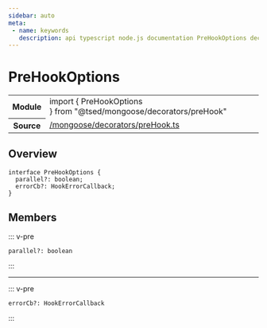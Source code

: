 ```yaml
---
sidebar: auto
meta:
 - name: keywords
   description: api typescript node.js documentation PreHookOptions decorator
---
```

# PreHookOptions <Badge text="Decorator" type="decorator"/>
<!-- Summary -->
<section class="symbol-info"><table class="is-full-width"><tbody><tr><th>Module</th><td><div class="lang-typescript"><span class="token keyword">import</span> { PreHookOptions }&nbsp;<span class="token keyword">from</span>&nbsp;<span class="token string">"@tsed/mongoose/decorators/preHook"</span></div></td></tr><tr><th>Source</th><td><a href="https://github.com/Romakita/ts-express-decorators/blob/v4.30.1/src//mongoose/decorators/preHook.ts#L0-L0">/mongoose/decorators/preHook.ts</a></td></tr></tbody></table></section>

<!-- Overview -->
## Overview


<pre><code class="typescript-lang "><span class="token keyword">interface</span> PreHookOptions <span class="token punctuation">{</span>
  parallel?<span class="token punctuation">:</span> <span class="token keyword">boolean</span><span class="token punctuation">;</span>
  errorCb?<span class="token punctuation">:</span> HookErrorCallback<span class="token punctuation">;</span>
<span class="token punctuation">}</span></code></pre>



<!-- Members -->




## Members


::: v-pre

<div class="method-overview">
<pre><code class="typescript-lang ">parallel?<span class="token punctuation">:</span> <span class="token keyword">boolean</span></code></pre>

</div>



:::



***



::: v-pre

<div class="method-overview">
<pre><code class="typescript-lang ">errorCb?<span class="token punctuation">:</span> HookErrorCallback</code></pre>

</div>



:::